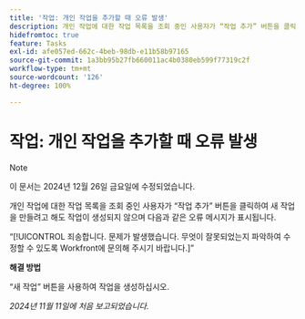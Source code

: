 ```yaml
---
title: '작업: 개인 작업을 추가할 때 오류 발생'
description: 개인 작업에 대한 작업 목록을 조회 중인 사용자가 “작업 추가” 버튼을 클릭하여 새 작업을 만들려고 해도 작업이 생성되지 않으며 오류 메시지가 표시됩니다. 해결 방법을 사용할 수 있습니다.
hidefromtoc: true
feature: Tasks
exl-id: afe057ed-662c-4beb-98db-e11b58b97165
source-git-commit: 1a3bb95b27fb660011ac4b0380eb599f77319c2f
workflow-type: tm+mt
source-wordcount: '126'
ht-degree: 100%

---
```


# 작업: 개인 작업을 추가할 때 오류 발생

>[!NOTE]
>
>이 문서는 2024년 12월 26일 금요일에 수정되었습니다.

개인 작업에 대한 작업 목록을 조회 중인 사용자가 “작업 추가” 버튼을 클릭하여 새 작업을 만들려고 해도 작업이 생성되지 않으며 다음과 같은 오류 메시지가 표시됩니다.

“[!UICONTROL 죄송합니다. 문제가 발생했습니다. 무엇이 잘못되었는지 파악하여 수정할 수 있도록 Workfront에 문의해 주시기 바랍니다.]”

**해결 방법**

“새 작업” 버튼을 사용하여 작업을 생성하십시오.

_2024년 11월 11일에 처음 보고되었습니다._
